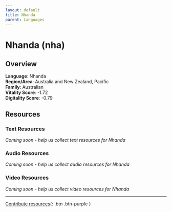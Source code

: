 ```yaml
---
layout: default
title: Nhanda
parent: Languages
---
```


# Nhanda (nha)

## Overview

**Language**: Nhanda  
**Region/Area**: Australia and New Zealand, Pacific  
**Family**: Australian  
**Vitality Score**: -1.72  
**Digitality Score**: -0.79  

## Resources

### Text Resources
*Coming soon - help us collect text resources for Nhanda*

### Audio Resources
*Coming soon - help us collect audio resources for Nhanda*

### Video Resources
*Coming soon - help us collect video resources for Nhanda*

---

[Contribute resources](https://fairtrain.github.io/){: .btn .btn-purple }
